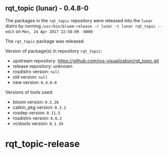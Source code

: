 ## rqt_topic (lunar) - 0.4.8-0

The packages in the `rqt_topic` repository were released into the `lunar` distro by running `/usr/bin/bloom-release -r lunar -t lunar rqt_topic --edit` on `Mon, 24 Apr 2017 22:58:09 -0000`

The `rqt_topic` package was released.

Version of package(s) in repository `rqt_topic`:

- upstream repository: https://github.com/ros-visualization/rqt_topic.git
- release repository: unknown
- rosdistro version: `null`
- old version: `null`
- new version: `0.4.8-0`

Versions of tools used:

- bloom version: `0.5.26`
- catkin_pkg version: `0.3.1`
- rosdep version: `0.11.5`
- rosdistro version: `0.6.2`
- vcstools version: `0.1.39`


# rqt_topic-release
